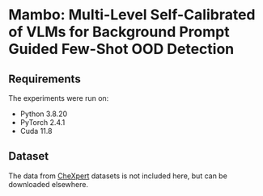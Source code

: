 # Mambo: Multi-Level Self-Calibrated of VLMs for Background Prompt Guided Few-Shot OOD Detection
## Requirements
The experiments were run on:
- Python 3.8.20 
- PyTorch 2.4.1
- Cuda 11.8
## Dataset
The data from [CheXpert](https://stanfordmlgroup.github.io/competitions/chexpert/) datasets is not included here, but can be downloaded elsewhere.
